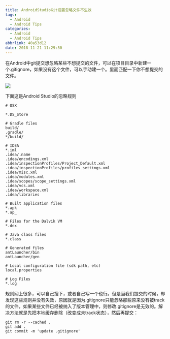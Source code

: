 ```yaml
---
title: AndroidStudioGit设置忽略文件不生效
tags:
  - Android
  - Android Tips
categories:
  - Android
  - Android Tips
abbrlink: 40a53d12
date: 2018-11-21 11:29:50
---
```


在Android中git提交想忽略某些不想提交的文件，可以在项目目录中新建一个.gitignore，如果没有这个文件，可以手动建一个。里面匹配一下你不想提交的文件。

![](https://ws1.sinaimg.cn/large/006tNbRwly1fxfj2qqj57j307w058aa8.jpg)

<!--more-->

下面这是Android Studio的忽略规则

```properties
# OSX

*.DS_Store

# Gradle files
build/
.gradle/
*/build/

# IDEA
*.iml
.idea/.name
.idea/encodings.xml
.idea/inspectionProfiles/Project_Default.xml
.idea/inspectionProfiles/profiles_settings.xml
.idea/misc.xml
.idea/modules.xml
.idea/scopes/scope_settings.xml
.idea/vcs.xml
.idea/workspace.xml
.idea/libraries

# Built application files
*.apk
*.ap_

# Files for the Dalvik VM
*.dex

# Java class files
*.class

# Generated files
antLauncher/bin
antLauncher/gen

# Local configuration file (sdk path, etc)
local.properties

# Log Files
*.log
```
规则网上很多，可以自己搜下，或者自己写一个也行。但是当我们提交的时候，却发现这些规则并没有失效，原因就是因为.gitignore只能忽略那些原来没有被track的文件，如果某些文件已经被纳入了版本管理中，则修改.gitignore是无效的。解决方法就是先把本地缓存删除（改变成未track状态），然后再提交：
```properties
git rm -r --cached .
git add .
git commit -m 'update .gitignore'
```